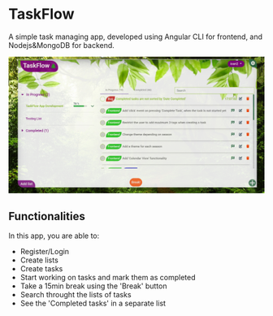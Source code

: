 # TaskFlow

A simple task managing app, developed using Angular CLI for frontend, and Nodejs&MongoDB for backend.

<img src="/src/assets/images/TaskFlow.png" alt="My cool logo"/>

## Functionalities

In this app, you are able to:

  - Register/Login 
  - Create lists
  - Create tasks
  - Start working on tasks and mark them as completed
  - Take a 15min break using the 'Break' button
  - Search throught the lists of tasks
  - See the 'Completed tasks' in a separate list
